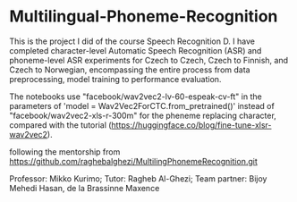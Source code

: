 # Multilingual-Phoneme-Recognition
This is the project I did of the course Speech Recognition D. I have completed character-level Automatic Speech Recognition (ASR) and phoneme-level ASR experiments for Czech to Czech, Czech to Finnish, and Czech to Norwegian, encompassing the entire process from data preprocessing, model training to performance evaluation.

The notebooks use "facebook/wav2vec2-lv-60-espeak-cv-ft" in the parameters of 'model = Wav2Vec2ForCTC.from_pretrained()' instead of "facebook/wav2vec2-xls-r-300m" for the pheneme replacing character, compared with the tutorial (https://huggingface.co/blog/fine-tune-xlsr-wav2vec2).

following the mentorship from https://github.com/raghebalghezi/MultilingPhonemeRecognition.git

Professor: Mikko Kurimo;
Tutor: Ragheb Al-Ghezi;
Team partner: Bijoy Mehedi Hasan, de la Brassinne Maxence

